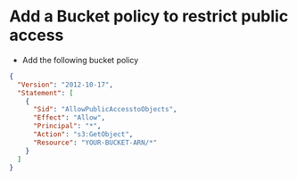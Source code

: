 # Add a Bucket policy to restrict public access

- Add the following bucket policy

```json
{
  "Version": "2012-10-17",
  "Statement": [
    {
      "Sid": "AllowPublicAccesstoObjects",
      "Effect": "Allow",
      "Principal": "*",
      "Action": "s3:GetObject",
      "Resource": "YOUR-BUCKET-ARN/*"
    }
  ]
}
```
